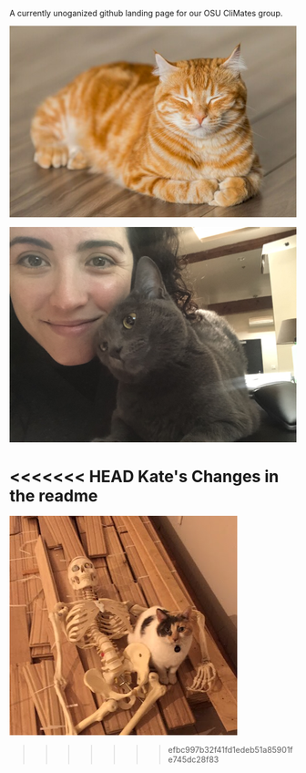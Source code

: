 A currently unoganized github landing page for our OSU CliMates group. 

![needsCatPic](catpic.jpg)

![Needs more cat pics](jen-and-nimbus-lovetea.jpeg)

<<<<<<< HEAD
Kate's Changes in the readme 
=======
![Needs even more cat pics](scylla_with_bones.JPG)
>>>>>>> efbc997b32f41fd1edeb51a85901fe745dc28f83
